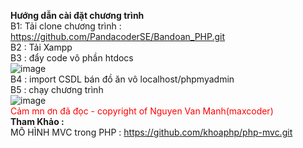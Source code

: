 
<b>Hướng dẫn cài đặt chương trình</b> 
<br>
B1: Tải clone chương trình : https://github.com/PandacoderSE/Bandoan_PHP.git 
<br>
B2 : Tải Xampp 
<br>
B3 : đẩy code vô phần htdocs 
<br>
![image](https://github.com/PandacoderSE/Bandoan_PHP/assets/142031035/922de534-3634-428c-8b21-c85b8c5a9114)
<br> 
B4 : import CSDL bán đồ ăn vô localhost/phpmyadmin
<br> 
B5 : chạy chương trình 
<br>
![image](https://github.com/PandacoderSE/Bandoan_PHP/assets/142031035/7ce0e44c-9fba-4d29-a750-d6cb6b19f937)
<br>
<span style="color:red">Cảm mn ơn đã đọc - copyright of Nguyen Van Manh(maxcoder)</span>
<br>
<b> Tham Khảo :</b> 
<br>
MÔ HÌNH MVC trong PHP : https://github.com/khoaphp/php-mvc.git
